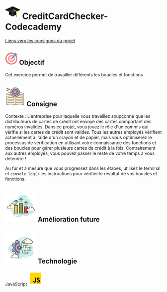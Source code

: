 
# ![logo chapeau diplôme](/ressource/diplomeCasquette.png) CreditCardChecker- Codecademy
[Liens vers les consignes du projet](https://www.codecademy.com/journeys/full-stack-engineer/paths/fscj-22-building-interactive-websites/tracks/fscp-22-javascript-syntax-part-ii-c8ddbace-1463-4797-ae12-503c7b0f9552/modules/wdcp-22-credit-card-checker-b1138dff-8fa2-426b-b943-74a5c58d2455/projects/credit-card-checker)


## ![Logo objectif](/ressource/objectif.png) Objectif 
Cet exercice permet de travailler différents les boucles et fonctions


## ![Logo consigne](/ressource/instruction.png) Consigne
Contexte : L'entreprise pour laquelle vous travaillez soupçonne que les distributeurs de cartes de crédit ont envoyé des cartes comportant des numéros invalides. Dans ce projet, vous jouez le rôle d'un commis qui vérifie si les cartes de crédit sont valides. Tous les autres employés vérifient actuellement à l'aide d'un crayon et de papier, mais vous optimiserez le processus de vérification en utilisant votre connaissance des fonctions et des boucles pour gérer plusieurs cartes de crédit à la fois. Contrairement aux autres employés, vous pouvez passer le reste de votre temps à vous détendre !

Au fur et à mesure que vous progressez dans les étapes, utilisez le terminal et `console.log()` les instructions pour vérifier le résultat de vos boucles et fonctions.

## ![Amelioration Logo](/ressource/ameliorationLogo.png) Amélioration future


## ![Logo Technologie](/ressource/technologie.png) Technologie
JavaScript ![Logo JavaScript](/ressource/javascript.png)